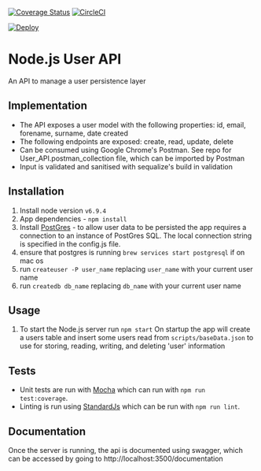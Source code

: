 [![Coverage Status](https://coveralls.io/repos/github/JordanH1994/UserApi/badge.svg?branch=master)](https://coveralls.io/github/JordanH1994/UserApi?branch=master)
[![CircleCI](https://circleci.com/gh/JordanH1994/UserApi.svg?style=svg)](https://circleci.com/gh/JordanH1994/UserApi)


[![Deploy](https://www.herokucdn.com/deploy/button.svg)](https://heroku.com/deploy?template=https://github.com/JordanH1994/UserApi/blob/master)

# Node.js User API
An API to manage a user persistence layer

## Implementation

* The API exposes a user model with the following properties: id, email, forename, surname, date created
* The following endpoints are exposed: create, read, update, delete
* Can be consumed using Google Chrome's Postman. See repo for User_API.postman_collection file, which can be imported by Postman
* Input is validated and sanitised with sequalize's build in validation

## Installation
1. Install node version `v6.9.4`
2. App dependencies - `npm install`
3. Install [PostGres](https://www.postgresql.org/) - to allow user data to be persisted the app requires a connection to an instance of PostGres SQL. The local connection string is specified in the config.js file.
4. ensure that postgres is running `brew services start postgresql` if on mac os
4. run `createuser -P user_name` replacing `user_name` with your current user name
5. run `createdb db_name` replacing `db_name` with your current user name

## Usage
1. To start the Node.js server run `npm start`
On startup the app will create a users table and insert some users read from `scripts/baseData.json` to use for storing, reading, writing, and deleting 'user' information

## Tests

* Unit tests are run with [Mocha](https://mochajs.org/) which can run with `npm run test:coverage`.
* Linting is run using [StandardJs](http://standardjs.com/) which can be run with `npm run lint`.

## Documentation
Once the server is running, the api is documented using swagger, which can be accessed by going to http://localhost:3500/documentation
